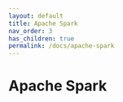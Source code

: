 ```yaml
---
layout: default
title: Apache Spark
nav_order: 3
has_children: true
permalink: /docs/apache-spark
---
```


# Apache Spark
